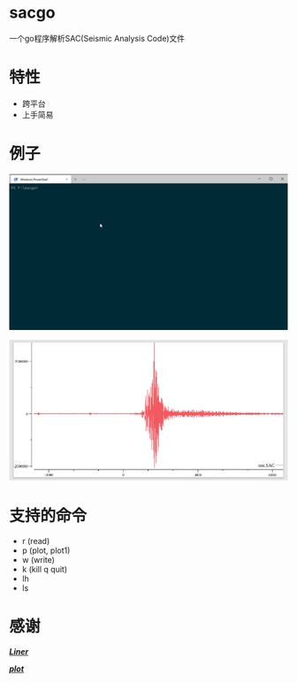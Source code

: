 # sacgo

一个go程序解析SAC(Seismic Analysis Code)文件

特性
========

- 跨平台
- 上手简易

例子
=======

![例子](example.gif)

![example](test.png)

支持的命令
========

- r (read)
- p (plot, plot1)
- w (write)
- k (kill q quit)
- lh
- ls

感谢
========

[***Liner***](https://github.com/peterh/liner)

[***plot***](https://github.com/gonum/plot)